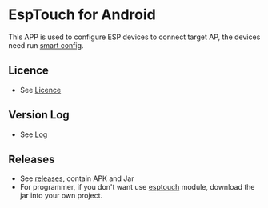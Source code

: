 # EspTouch for Android
This APP is used to configure ESP devices to connect target AP, the devices need run [smart config](https://github.com/espressif/esp-idf/tree/master/examples/wifi/smart_config).

## Licence
- See [Licence](ESPRESSIF_MIT_LICENSE)

## Version Log
- See [Log](log/log-en.md)

## Releases
- See [releases](https://github.com/EspressifApp/EspRelease/tree/master/EspTouch), contain APK and Jar
- For programmer, if you don't want use [esptouch](esptouch) module, download the jar into your own project.
